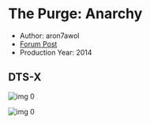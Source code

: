# The Purge: Anarchy

* Author: aron7awol
* [Forum Post](https://www.avsforum.com/threads/bass-eq-for-filtered-movies.2995212/post-56830150)
* Production Year: 2014

## DTS-X

![img 0](https://fanart.tv/fanart/movies/238636/moviethumb/the-purge-anarchy-57eec56598115.jpg)

![img 0](https://i.imgur.com/takIBtw.png)

